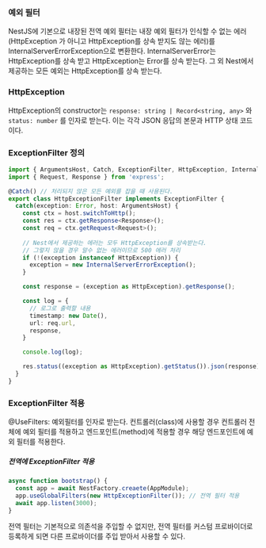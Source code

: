 ### 예외 필터
NestJS에 기본으로 내장된 전역 예외 필터는 내장 예외 필터가 인식할 수 없는 에러(HttpException 가 아니고 HttpException를 상속 받지도 않는 에러)를 InternalServerErrorException으로 변환한다. InternalServerError는 HttpException를 상속 받고 HttpException는 Error를 상속 받는다. 그 외 Nest에서 제공하는 모든 예외는 HttpException를 상속 받는다.

### HttpException
HttpException의 constructor는 `response: string | Record<string, any>` 와 `status: number` 를 인자로 받는다. 이는 각각 JSON 응답의 본문과 HTTP 상태 코드이다.

### ExceptionFilter 정의
```typescript
import { ArgumentsHost, Catch, ExceptionFilter, HttpException, InternalServerErrorException } from '@nestjs/common';
import { Request, Response } from 'express';

@Catch() // 처리되지 않은 모든 예외를 잡을 때 사용된다.
export class HttpExceptionFilter implements ExceptionFilter {
  catch(exception: Error, host: ArgumentsHost) {
    const ctx = host.switchToHttp();
    const res = ctx.getResponse<Response>();
    const req = ctx.getRequest<Request>();
    
    // Nest에서 제공하는 에러는 모두 HttpException를 상속받는다.
    // 그렇지 않을 경우 알수 없는 에러이므로 500 에러 처리
	if (!(exception instanceof HttpException)) { 
	  exception = new InternalServerErrorException();
	}

	const response = (exception as HttpException).getResponse();

	const log = {
	  // 로그로 출력할 내용
	  timestamp: new Date(),
	  url: req.url,
	  response,
	}

	console.log(log);

	res.status((exception as HttpException).getStatus()).json(response);
  }
}
```

### ExceptionFilter 적용
@UseFilters: 예외필터를 인자로 받는다. 컨트롤러(class)에 사용할 경우 컨트롤러 전체에 예외 필터를 적용하고 엔드포인트(method)에 적용할 경우 해당 엔드포인트에 예외 필터를 적용한다.
##### 전역에 ExceptionFilter 적용
```typescript
async function bootstrap() {
  const app = await NestFactory.creaete(AppModule);
  app.useGlobalFilters(new HttpExceptionFilter()); // 전역 필터 적용
  await app.listen(3000);
}
```
전역 필터는 기본적으로 의존석을 주입할 수 없지만, 전역 필터를 커스텀 프로바이더로 등록하게 되면 다른 프로바이더를 주입 받아서 사용할 수 있다.

